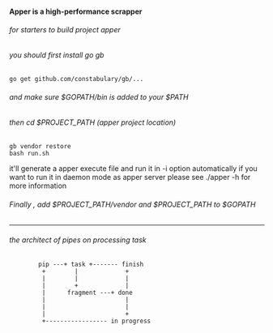 #### Apper is a high-performance scrapper

###### for starters to build project apper

###### you should first install go gb

    go get github.com/constabulary/gb/...

###### and make sure $GOPATH/bin is added to your $PATH

###### then cd $PROJECT_PATH (apper project location)

    gb vendor restore
    bash run.sh

it'll generate a apper execute file and run it in -i option automatically
if you want to run it in daemon mode as apper server please see ./apper -h for more information
###### Finally , add $PROJECT_PATH/vendor and $PROJECT_PATH to $GOPATH

----

###### the architect of pipes on processing task

```
        pip ---+ task +------- finish
         +		  |				+
         |		  |				|
         |		  +				|
         |		fragment ---+ done
         |						|
         |						|
         |						+
         +----------------- in progress
```

